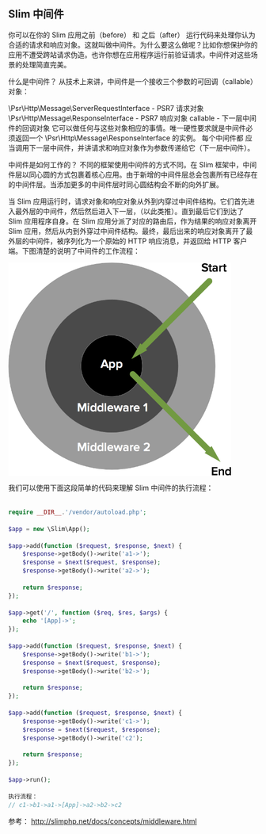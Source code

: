 
## Slim 中间件

你可以在你的 Slim 应用之前（before） 和 之后（after） 运行代码来处理你认为合适的请求和响应对象。这就叫做中间件。为什么要这么做呢？比如你想保护你的应用不遭受跨站请求伪造。也许你想在应用程序运行前验证请求。中间件对这些场景的处理简直完美。

什么是中间件？
从技术上来讲，中间件是一个接收三个参数的可回调（callable）对象：

\Psr\Http\Message\ServerRequestInterface - PSR7 请求对象
\Psr\Http\Message\ResponseInterface - PSR7 响应对象
callable - 下一层中间件的回调对象
它可以做任何与这些对象相应的事情。唯一硬性要求就是中间件必须返回一个 \Psr\Http\Message\ResponseInterface 的实例。 每个中间件都 应当调用下一层中间件，并讲请求和响应对象作为参数传递给它（下一层中间件）。

中间件是如何工作的？
不同的框架使用中间件的方式不同。在 Slim 框架中，中间件层以同心圆的方式包裹着核心应用。由于新增的中间件层总会包裹所有已经存在的中间件层。当添加更多的中间件层时同心圆结构会不断的向外扩展。

当 Slim 应用运行时，请求对象和响应对象从外到内穿过中间件结构。它们首先进入最外层的中间件，然后然后进入下一层，（以此类推）。直到最后它们到达了 Slim 应用程序自身。在 Slim 应用分派了对应的路由后，作为结果的响应对象离开 Slim 应用，然后从内到外穿过中间件结构。最终，最后出来的响应对象离开了最外层的中间件，被序列化为一个原始的 HTTP 响应消息，并返回给 HTTP 客户端。下图清楚的说明了中间件的工作流程：

<img src="https://github.com/emanci/Bookmark/blob/master/Framework/Slim/middleware.png" width = "450" alt="middleware" align=center />  

我们可以使用下面这段简单的代码来理解 Slim 中间件的执行流程：

```php

require __DIR__.'/vendor/autoload.php';

$app = new \Slim\App();

$app->add(function ($request, $response, $next) {
    $response->getBody()->write('a1->');
    $response = $next($request, $response);
    $response->getBody()->write('a2->');

    return $response;
});

$app->get('/', function ($req, $res, $args) {
    echo '[App]->';
});

$app->add(function ($request, $response, $next) {
    $response->getBody()->write('b1->');
    $response = $next($request, $response);
    $response->getBody()->write('b2->');

    return $response;
});

$app->add(function ($request, $response, $next) {
    $response->getBody()->write('c1->');
    $response = $next($request, $response);
    $response->getBody()->write('c2');

    return $response;
});

$app->run();

执行流程：
// c1->b1->a1->[App]->a2->b2->c2

```

参考：
http://slimphp.net/docs/concepts/middleware.html
